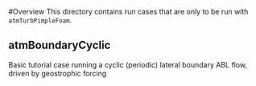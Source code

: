 #Overview
This directory contains run cases that are only to be run with
`atmTurbPimpleFoam`. 

## atmBoundaryCyclic
Basic tutorial case running a cyclic (periodic) lateral boundary ABL flow,
driven by geostrophic forcing
